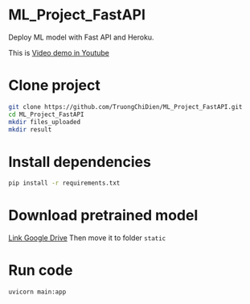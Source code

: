 # ML_Project_FastAPI
Deploy ML model with Fast API and Heroku.

This is [Video demo in Youtube](https://youtu.be/zsxWKfsG3G0)

# Clone project
```bash
git clone https://github.com/TruongChiDien/ML_Project_FastAPI.git
cd ML_Project_FastAPI
mkdir files_uploaded
mkdir result
```

# Install dependencies
```bash
pip install -r requirements.txt
```

# Download pretrained model
[Link Google Drive](https://drive.google.com/file/d/1SoIqI7aNAkaI7HiPPwUspKa7rzhltwon/view?usp=sharing)
Then move it to folder `static`

# Run code
```bash
uvicorn main:app
```
